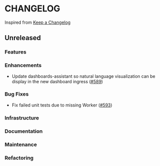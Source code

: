 # CHANGELOG

Inspired from [Keep a Changelog](https://keepachangelog.com/en/1.0.0/)

## Unreleased

### Features

### Enhancements
- Update dashboards-assistant so natural language visualization can be display in the new dashboard ingress ([#589](https://github.com/opensearch-project/dashboards-assistant/pull/589))

### Bug Fixes
- Fix failed unit tests due to missing Worker ([#593](https://github.com/opensearch-project/dashboards-assistant/pull/593))

### Infrastructure

### Documentation

### Maintenance

### Refactoring
